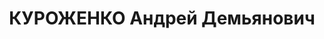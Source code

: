 ---
title: КУРОЖЕНКО Андрей Демьянович
description: 'Род. в 1884, г. Екатеринославск. Проживал: г. Минусинск. Заведующий
  жестяно-скобяным магазином № 16

  Арестован 29.08.1936. Обв.: террористическая деятельность. Приговор: выездная сессия
  ВК ВС СССР, 19.04.1937 – ВМН. Расстрелян 19.04.1937, в г. Минусинске.

  Реабилитирован ВК ВС СССР 10.03.1960'
---